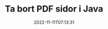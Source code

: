 ---
############################# Static ############################
layout: "auto-gen-merger"
date: 2022-11-11T07:13:31
draft: false
otherformats: ppsx ppt pptx rtf tex vdx vsdm vsdx vssm vssx vstm vstx vsx vtx xlam xls

############################# Head ############################
head_title: "Ta bort PDF sidor i Java"
head_description: "Ta bort eller ta bort en enskild sida eller samling av sidor från en PDF-fil i Java genom att vända sidordningen med hjälp av dokumentsammanslagnings-API:et."

############################# Header ############################
title: "Ta bort PDF sidor i Java"
description: "Ta bort PDF-sidor med några rader med Java-kod."
bg_image: "https://cms.admin.containerize.com/templates/aspose/App_Themes/V3/images/bg/header1.png"
bg_overlay: false
button:
    enable: true
    icon: "fas fa-arrow-down"
    label: "Ladda ner gratis provversion"
    link: "https://downloads.groupdocs.com/merger/java"

############################# SubMenu ############################
submenu:
    enable: true

    left:
        img_alt: "GroupDocs.Merger for Java"
        image: "https://cms.admin.containerize.com/templates/groupdocs/images/product-logos/90x90-noborder/groupdocs-merger-java.png"
        product: "GroupDocs.Merger"
        platform: "Java"

    middle:
        button:

            # button loop
            - link: "https://apireference.groupdocs.com/merger/java"
              text: "API-referens"

            # button loop
            - link: "https://github.com/groupdocs-merger"
              text: "Kodexempel"

            # button loop
            - link: "https://products.groupdocs.app/merger/family"
              text: "Livedemos"

            # button loop
            - link: "https://purchase.groupdocs.com/pricing/merger/java"
              text: "Prissättning"

    right:
        link_download: "https://downloads.groupdocs.com/merger"
        link_learn: "https://docs.groupdocs.com/merger/java"
        link_buy: "https://purchase.groupdocs.com"

############################# About ############################
about:
    enable: true
    title: "Om GroupDocs.Merger for Java API"
    content: |
        [GroupDocs.Merger for Java](/sv/merger/java/) erbjuder en enkel lösning för att säkert sammanfoga och dela mellan ett brett utbud av dokumentformat inklusive PDF, Microsoft Office (Word, Excel, PowerPoint , OneNote), OpenDocument, HTML, bilder och många andra inom Java-applikationer. Genom att bara lägga till några rader av koden kan du utföra flera dokumentoperationer som att flytta, ta bort, rotera, byta, extrahera eller ändra orienteringen på sidorna i dokumenten. Dokumentsammanslagnings-API:et stöder också förhandsgranskning av dokumentsidor som en bild för att analysera dokumentstrukturen, formateringen och innehållet på sidan.
        
        GroupDocs.Merger API är ett rätt val för företagslösningar som behöver funktioner för borttagning av filsidor. Dessa API:er stöds väl på alla större operativsystem och plattformar inklusive J2SE 7.0 (1.7), J2SE 8.0 (1.8), Java 10.

############################# Steps ############################
steps:
    enable: true
    title_left: "Ta bort PDF filsidor i Java"
    content_left: |
        [GroupDocs.Merger for Java](/sv/merger/java/) gör det enkelt för Java-utvecklare att ta bort en enstaka eller ett antal särskilda sidor inom en PDF fil genom att implementera några enkla steg.
        
        * Initiera **RemoveOptions** med sidnummer att ta bort.
        * Skapa en ny instans av **Merger** och skicka källdokumentets sökväg som en konstruktorparameter.
        * Ring **removePages** och skicka **RemoveOptions**-objektet.
        * Ring **Save** och ange sökvägen för att spara det resulterande dokumentet.

    title_right: "Systemkrav"
    content_right: |
        GroupDocs.Merger for Java API:er stöds på alla större plattformar och operativsystem. Innan du kör koden nedan, se till att du har följande förutsättningar installerade på ditt system.

        * Operativsystem: Microsoft Windows, Linux, MacOS
        * Utvecklingsmiljöer: NetBeans, IntelliJ IDEA, Eclipse
        * Ramar: J2SE 7.0 (1.7), J2SE 8.0 (1.8), Java 10
        * Ladda ner den senaste versionen av GroupDocs.Merger for Java från [Maven](https://repository.groupdocs.com/webapp/#/artifacts/browse/tree/General/repo/com/groupdocs/groupdocs-merger)
         
    code: |
     {{% merger/additional-styles %}}
     {{< merger/code-merger title="Hur man tar bort PDF filsidor med hjälp av Java exempelkod">}}

        ```java    
        // Ta bort PDF filsidor med GroupDocs.Merger API
        // Initiera RemoveOptions-klassen med valda sidnummer
        RemoveOptions removeOptions = new RemoveOptions(new int[] { 3, 6 });

        // Instantiera sammanslagning med indatadokumentet PDF
        Merger merger = new Merger("input.pdf");

        // Anrop removePages-metoden och skicka RemoveOptions-objektet till det
        merger.removePages(removeOptions);
    
        // Anrop sparmetoden och skicka önskad filsökväg för att spara utdatadokumentet
        merger.save("output.pdf");
        ```
     {{< /merger/code-merger >}}

############################# Demos ############################
demos:
    enable: true
    title: "Livedemonstrationer - Ta bort PDF sidor online"
    content: |
       Ta bort PDF filsidor just nu genom att besöka webbplatsen [GroupDocs.Merger Live Demos](https://products.groupdocs.app/splitter/remove-pages/pdf).
       Livedemon har följande fördelar.
        
############################# About Formats ############################
about_formats:
    enable: true

############################# More Formats ############################
more_formats:
    enable: true
    title: "Ta bort sidor från andra dokumentformat"
    content: |
        Java dokumenterar sammanslagning och split API för filformat och bilder. Ta bort några av de populära filformaten enligt nedan.

############################# Back to top ###############################
back_to_top:
    enable: true
---